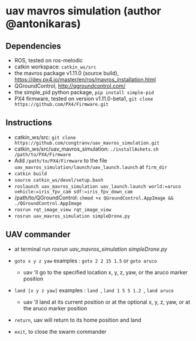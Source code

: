 # uav mavros simulation (author @antonikaras)

## Dependencies

* ROS, tested on ros-melodic
* catkin workspace: `catkin_ws/src`
* the mavros package v1.11.0 (source build), https://dev.px4.io/master/en/ros/mavros_installation.html
* QGroundControl, http://qgroundcontrol.com/
* the simple_pid python package, ```pip install simple-pid```
* PX4 firmware, tested on version v1.11.0-beta1, ``` git clone https://github.com/PX4/Firmware.git ```

## Instructions

* catkin_ws/src: ``` git clone https://github.com/congtranv/uav_mavros_simulation.git ```
* catkin_ws/src/uav_mavros_simulation: ```./installAshets.sh /path/to/PX4/Firmware```
* Add `/path/to/PX4/Firmware` to the file `uav_mavros_simulation/launch/uav_launch.launch` at `firm_dir`
* ```catkin build```
* ```source catkin_ws/devel/setup.bash```
* ``` roslaunch uav_mavros_simulation uav_launch.launch world:=aruco vehicle:=iris_fpv_cam sdf:=iris_fpv_down_cam ```
* /path/to/QGroundControl: ```chmod +x QGroundControl.AppImage && ./QGroundControl.AppImage```
* ``` rosrun rqt_image_view rqt_image_view ```
* ``` rosrun uav_mavros_simulation simpleDrone.py ```

## UAV commander

* at terminal run *rosrun uav_mavros_simulation simpleDrone.py* 

* `goto x y z yaw` examples : ```goto 2 2 15 1.5``` or ```goto aruco```
    *   uav 'll go to the  specified location x, y, z, yaw, or the aruco marker position
* `land [x y z yaw]` examples : ```land ```, ```land 1 5 5 1.2 ```, ```land aruco```
    *  uav 'll land at its current position or at the optional x, y, z, yaw, or at the aruco marker position
* `return`, uav will return to its home position and land
* `exit`, to close the swarm commander
